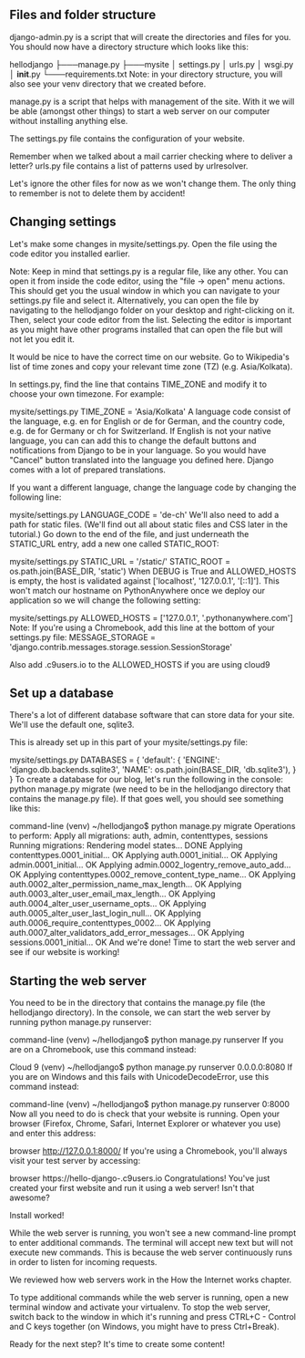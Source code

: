 ## Files and folder structure

django-admin.py is a script that will create the directories and files for you. You should now have a directory structure which looks like this:

hellodjango
├───manage.py
├───mysite
│        settings.py
│        urls.py
│        wsgi.py
│        __init__.py
└───requirements.txt
Note: in your directory structure, you will also see your venv directory that we created before.

manage.py is a script that helps with management of the site. With it we will be able (amongst other things) to start a web server on our computer without installing anything else.

The settings.py file contains the configuration of your website.

Remember when we talked about a mail carrier checking where to deliver a letter? urls.py file contains a list of patterns used by urlresolver.

Let's ignore the other files for now as we won't change them. The only thing to remember is not to delete them by accident!

## Changing settings

Let's make some changes in mysite/settings.py. Open the file using the code editor you installed earlier.

Note: Keep in mind that settings.py is a regular file, like any other. You can open it from inside the code editor, using the "file -> open" menu actions. This should get you the usual window in which you can navigate to your settings.py file and select it. Alternatively, you can open the file by navigating to the hellodjango folder on your desktop and right-clicking on it. Then, select your code editor from the list. Selecting the editor is important as you might have other programs installed that can open the file but will not let you edit it.

It would be nice to have the correct time on our website. Go to Wikipedia's list of time zones and copy your relevant time zone (TZ) (e.g. Asia/Kolkata).

In settings.py, find the line that contains TIME_ZONE and modify it to choose your own timezone. For example:

mysite/settings.py
TIME_ZONE = 'Asia/Kolkata'
A language code consist of the language, e.g. en for English or de for German, and the country code, e.g. de for Germany or ch for Switzerland. If English is not your native language, you can can add this to change the default buttons and notifications from Django to be in your language. So you would have "Cancel" button translated into the language you defined here. Django comes with a lot of prepared translations.

If you want a different language, change the language code by changing the following line:

mysite/settings.py
LANGUAGE_CODE = 'de-ch'
We'll also need to add a path for static files. (We'll find out all about static files and CSS later in the tutorial.) Go down to the end of the file, and just underneath the STATIC_URL entry, add a new one called STATIC_ROOT:

mysite/settings.py
STATIC_URL = '/static/'
STATIC_ROOT = os.path.join(BASE_DIR, 'static')
When DEBUG is True and ALLOWED_HOSTS is empty, the host is validated against ['localhost', '127.0.0.1', '[::1]']. This won't match our hostname on PythonAnywhere once we deploy our application so we will change the following setting:

mysite/settings.py
ALLOWED_HOSTS = ['127.0.0.1', '.pythonanywhere.com']
Note: If you're using a Chromebook, add this line at the bottom of your settings.py file: MESSAGE_STORAGE = 'django.contrib.messages.storage.session.SessionStorage'

Also add .c9users.io to the ALLOWED_HOSTS if you are using cloud9

## Set up a database

There's a lot of different database software that can store data for your site. We'll use the default one, sqlite3.

This is already set up in this part of your mysite/settings.py file:

mysite/settings.py
DATABASES = {
    'default': {
        'ENGINE': 'django.db.backends.sqlite3',
        'NAME': os.path.join(BASE_DIR, 'db.sqlite3'),
    }
}
To create a database for our blog, let's run the following in the console: python manage.py migrate (we need to be in the hellodjango directory that contains the manage.py file). If that goes well, you should see something like this:

command-line
(venv) ~/hellodjango$ python manage.py migrate
Operations to perform:
  Apply all migrations: auth, admin, contenttypes, sessions
Running migrations:
  Rendering model states... DONE
  Applying contenttypes.0001_initial... OK
  Applying auth.0001_initial... OK
  Applying admin.0001_initial... OK
  Applying admin.0002_logentry_remove_auto_add... OK
  Applying contenttypes.0002_remove_content_type_name... OK
  Applying auth.0002_alter_permission_name_max_length... OK
  Applying auth.0003_alter_user_email_max_length... OK
  Applying auth.0004_alter_user_username_opts... OK
  Applying auth.0005_alter_user_last_login_null... OK
  Applying auth.0006_require_contenttypes_0002... OK
  Applying auth.0007_alter_validators_add_error_messages... OK
  Applying sessions.0001_initial... OK
And we're done! Time to start the web server and see if our website is working!

## Starting the web server
You need to be in the directory that contains the manage.py file (the hellodjango directory). In the console, we can start the web server by running python manage.py runserver:

command-line
(venv) ~/hellodjango$ python manage.py runserver
If you are on a Chromebook, use this command instead:

Cloud 9
(venv) ~/hellodjango$ python manage.py runserver 0.0.0.0:8080
If you are on Windows and this fails with UnicodeDecodeError, use this command instead:

command-line
(venv) ~/hellodjango$ python manage.py runserver 0:8000
Now all you need to do is check that your website is running. Open your browser (Firefox, Chrome, Safari, Internet Explorer or whatever you use) and enter this address:

browser
http://127.0.0.1:8000/
If you're using a Chromebook, you'll always visit your test server by accessing:

browser
https://hello-django-<your cloud9 username>.c9users.io
Congratulations! You've just created your first website and run it using a web server! Isn't that awesome?

Install worked!

While the web server is running, you won't see a new command-line prompt to enter additional commands. The terminal will accept new text but will not execute new commands. This is because the web server continuously runs in order to listen for incoming requests.

We reviewed how web servers work in the How the Internet works chapter.

To type additional commands while the web server is running, open a new terminal window and activate your virtualenv. To stop the web server, switch back to the window in which it's running and press CTRL+C - Control and C keys together (on Windows, you might have to press Ctrl+Break).

Ready for the next step? It's time to create some content!